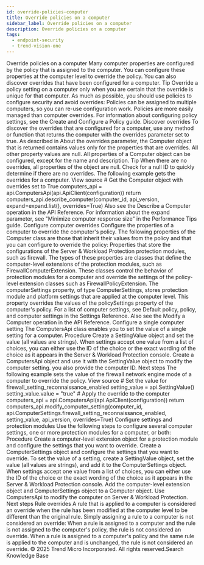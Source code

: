 ```yaml
---
id: override-policies-computer
title: Override policies on a computer
sidebar_label: Override policies on a computer
description: Override policies on a computer
tags:
  - endpoint-security
  - trend-vision-one
---
```


 Override policies on a computer Many computer properties are configured by the policy that is assigned to the computer. You can configure these properties at the computer level to override the policy. You can also discover overrides that have been configured for a computer. Tip Override a policy setting on a computer only when you are certain that the override is unique for that computer. As much as possible, you should use policies to configure security and avoid overrides: Policies can be assigned to multiple computers, so you can re-use configuration work. Policies are more easily managed than computer overrides. For information about configuring policy settings, see the Create and Configure a Policy guide. Discover overrides To discover the overrides that are configured for a computer, use any method or function that returns the computer with the overrides parameter set to true. As described in About the overrides parameter, the Computer object that is returned contains values only for the properties that are overrides. All other property values are null. All properties of a Computer object can be configured, except for the name and description. Tip When there are no overrides, all properties of the object are null. Check for a null ID to quickly determine if there are no overrides. The following example gets the overrides for a computer. View source # Get the Computer object with overrides set to True computers_api = api.ComputersApi(api.ApiClient(configuration)) return computers_api.describe_computer(computer_id, api_version, expand=expand.list(), overrides=True) Also see the Describe a Computer operation in the API Reference. For information about the expand parameter, see "Minimize computer response size" in the Performance Tips guide. Configure computer overrides Configure the properties of a computer to override the computer's policy. The following properties of the Computer class are those that inherit their values from the policy and that you can configure to override the policy: Properties that store the configurations of the Server & Workload Protection protection modules, such as firewall. The types of these properties are classes that define the computer-level extensions of the protection modules, such as FirewallComputerExtension. These classes control the behavior of protection modules for a computer and override the settings of the policy-level extension classes such as FirewallPolicyExtension. The computerSettings property, of type ComputerSettings, stores protection module and platform settings that are applied at the computer level. This property overrides the values of the policySettings property of the computer's policy. For a list of computer settings, see Default policy, policy, and computer settings in the Settings Reference. Also see the Modify a Computer operation in the API Reference. Configure a single computer setting The ComputersApi class enables you to set the value of a single setting for a computer. Procedure Create a SettingValue object and set the value (all values are strings). When settings accept one value from a list of choices, you can either use the ID of the choice or the exact wording of the choice as it appears in the Server & Workload Protection console. Create a ComputersApi object and use it with the SettingValue object to modify the computer setting. you also provide the computer ID. Next steps The following example sets the value of the firewall network engine mode of a computer to override the policy. View source # Set the value for firewall_setting_reconnaissance_enabled setting_value = api.SettingValue() setting_value.value = "true" # Apply the override to the computer computers_api = api.ComputersApi(api.ApiClient(configuration)) return computers_api.modify_computer_setting(computer_id, api.ComputerSettings.firewall_setting_reconnaissance_enabled, setting_value, api_version, overrides=True) Configure settings and protection modules Use the following steps to configure several computer settings, one or more protection modules for a computer, or both: Procedure Create a computer-level extension object for a protection module and configure the settings that you want to override. Create a ComputerSettings object and configure the settings that you want to override. To set the value of a setting, create a SettingValue object, set the value (all values are strings), and add it to the ComputerSettings object. When settings accept one value from a list of choices, you can either use the ID of the choice or the exact wording of the choice as it appears in the Server & Workload Protection console. Add the computer-level extension object and ComputerSettings object to a Computer object. Use ComputersApi to modify the computer on Server & Workload Protection. Next steps Rule overrides A rule that is applied to a computer is considered an override when the rule has been modified at the computer level to be different than the original rule. Simply assigning a rule to a computer is not considered an override: When a rule is assigned to a computer and the rule is not assigned to the computer's policy, the rule is not considered an override. When a rule is assigned to a computer's policy and the same rule is applied to the computer and is unchanged, the rule is not considered an override. © 2025 Trend Micro Incorporated. All rights reserved.Search Knowledge Base